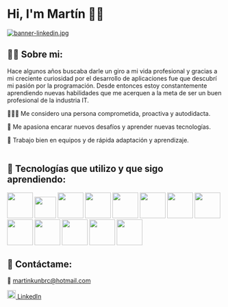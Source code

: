 # Hi, I'm Martín 👋🏻
[![banner-linkedin.jpg](https://i.postimg.cc/GpKZVS6k/banner-linkedin.jpg)](https://postimg.cc/NyyJrbsM)

## 🙎‍♂️ Sobre mi:

Hace algunos años buscaba darle un giro a mi vida profesional y gracias a mi creciente curiosidad por el desarrollo de aplicaciones fue que descubrí mi pasión por la programación.
Desde entonces estoy constantemente aprendiendo nuevas habilidades que me acerquen a la meta de ser un buen profesional de la industria IT.



👨🏻‍💻 Me considero una persona comprometida, proactiva y autodidacta.

🚀 Me apasiona encarar nuevos desafíos y aprender nuevas tecnologías. 

🌱 Trabajo bien en equipos y de rápida adaptación y aprendizaje.
<br />
<br />

## 🧰 Tecnologías que utilizo y que sigo aprendiendo:

<div><img src="https://user-images.githubusercontent.com/25181517/117201156-9a724800-adec-11eb-9a9d-3cd0f67da4bc.png" width="60px"/>&nbsp;<img src="https://user-images.githubusercontent.com/25181517/117201470-f6d56780-adec-11eb-8f7c-e70e376cfd07.png" width="50px"/>&nbsp;<img src="https://user-images.githubusercontent.com/25181517/117207242-07d5a700-adf4-11eb-975e-be04e62b984b.png" width="60px"/>&nbsp;<img src="https://user-images.githubusercontent.com/25181517/117207493-49665200-adf4-11eb-808e-a9c0fcc2a0a0.png" width="60px"/>&nbsp;<img src="https://user-images.githubusercontent.com/25181517/117533873-484d4480-afef-11eb-9fad-67c8605e3592.png" width="60px"/>&nbsp;<img src="https://user-images.githubusercontent.com/25181517/183896128-ec99105a-ec1a-4d85-b08b-1aa1620b2046.png" width="60px"/>&nbsp;<img src="https://user-images.githubusercontent.com/25181517/117208740-bfb78400-adf5-11eb-97bb-09072b6bedfc.png" width="60px"/>&nbsp;<img src="https://user-images.githubusercontent.com/25181517/192158954-f88b5814-d510-4564-b285-dff7d6400dad.png" width="60px"/>&nbsp;<img src="https://user-images.githubusercontent.com/25181517/183898674-75a4a1b1-f960-4ea9-abcb-637170a00a75.png" width="60px"/>&nbsp;<img src="https://user-images.githubusercontent.com/25181517/183898054-b3d693d4-dafb-4808-a509-bab54cf5de34.png" width="60px"/>&nbsp;<img src="https://user-images.githubusercontent.com/25181517/117447155-6a868a00-af3d-11eb-9cfe-245df15c9f3f.png" width="60px"/>&nbsp;<img src="https://user-images.githubusercontent.com/25181517/183897015-94a058a6-b86e-4e42-a37f-bf92061753e5.png" width="60px"/>&nbsp;<img src="https://user-images.githubusercontent.com/25181517/192108372-f71d70ac-7ae6-4c0d-8395-51d8870c2ef0.png" width="60px"/>
</div>



## 📡 Contáctame:

📩 martinkunbrc@hotmail.com

<img src="https://www.pngitem.com/pimgs/m/49-493587_linkedin-png-icon-linked-in-logo-vector-white.png" width="20px"><a href="https://www.linkedin.com/in/mart%C3%ADn-kun-b13620209/"> LinkedIn</a>


